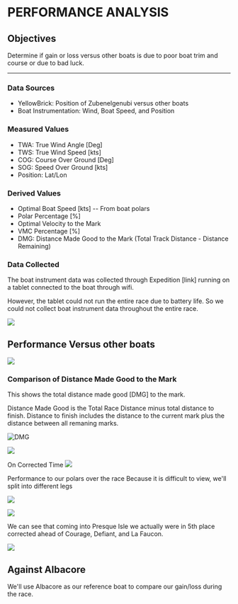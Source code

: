 PERFORMANCE ANALYSIS
================

Objectives
----------

Determine if gain or loss versus other boats is due to poor boat trim and course or due to bad luck.

------------------------------------------------------------------------

### Data Sources

-   YellowBrick: Position of Zubenelgenubi versus other boats
-   Boat Instrumentation: Wind, Boat Speed, and Position

### Measured Values

-   TWA: True Wind Angle \[Deg\]
-   TWS: True Wind Speed \[kts\]
-   COG: Course Over Ground \[Deg\]
-   SOG: Speed Over Ground \[kts\]
-   Position: Lat/Lon

### Derived Values

-   Optimal Boat Speed \[kts\] -- From boat polars
-   Polar Percentage \[%\]
-   Optimal Velocity to the Mark
-   VMC Percentage \[%\]
-   DMG: Distance Made Good to the Mark (Total Track Distance - Distance Remaining)

### Data Collected

The boat instrument data was collected through Expedition \[link\] running on a tablet connected to the boat through wifi.

However, the tablet could not run the entire race due to battery life. So we could not collect boat instrument data throughout the entire race.

![](README_files/figure-markdown_github/unnamed-chunk-1-1.png)

Performance Versus other boats
------------------------------

![](README_files/figure-markdown_github/unnamed-chunk-2-1.png)

### Comparison of Distance Made Good to the Mark

This shows the total distance made good \[DMG\] to the mark.

Distance Made Good is the Total Race Distance minus total distance to finish. Distance to finish includes the distance to the current mark plus the distance between all remaning marks.

![DMG](./README_files/dtm.png)

![](README_files/figure-markdown_github/unnamed-chunk-3-1.png)

On Corrected Time ![](README_files/figure-markdown_github/unnamed-chunk-4-1.png)

Performance to our polars over the race Because it is difficult to view, we'll split into different legs

![](README_files/figure-markdown_github/unnamed-chunk-5-1.png)

![](README_files/figure-markdown_github/unnamed-chunk-6-1.png)

We can see that coming into Presque Isle we actually were in 5th place corrected ahead of Courage, Defiant, and La Faucon.

![](README_files/figure-markdown_github/unnamed-chunk-7-1.png)

Against Albacore
----------------

We'll use Albacore as our reference boat to compare our gain/loss during the race.
